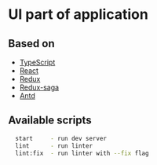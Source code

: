 # UI part of application

## Based on
* [TypeScript](https://www.typescriptlang.org/)
* [React](https://reactjs.org/)
* [Redux](https://redux.js.org/)
* [Redux-saga](https://redux-saga.js.org/)
* [Antd](https://ant.design/)

## Available scripts
```bash
  start     - run dev server
  lint      - run linter
  lint:fix  - run linter with --fix flag
```